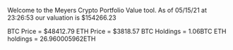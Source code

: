 Welcome to the Meyers Crypto Portfolio Value tool. 
As of 05/15/21 at 23:26:53 our valuation is $154266.23 

BTC Price = $48412.79
 ETH Price = $3818.57
BTC Holdings = 1.06BTC
 ETH holdings = 26.960005962ETH 
